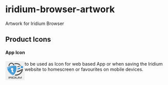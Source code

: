 # iridium-browser-artwork
Artwork for Iridium Browser

## Product Icons #
      
      
#### App Icon #
<a href="https://github.com/iridium-browser/artwork/blob/master/product-icon_RGB/iridium-app_icon.png"><img src="https://github.com/iridium-browser/artwork/blob/master/product-icon_RGB/iridium-app_icon.png" align="left" height="60" width="60" ></a>
to be used as Icon for web based App or when saving the Iridium website to homescreen or favourites on mobile devices.
